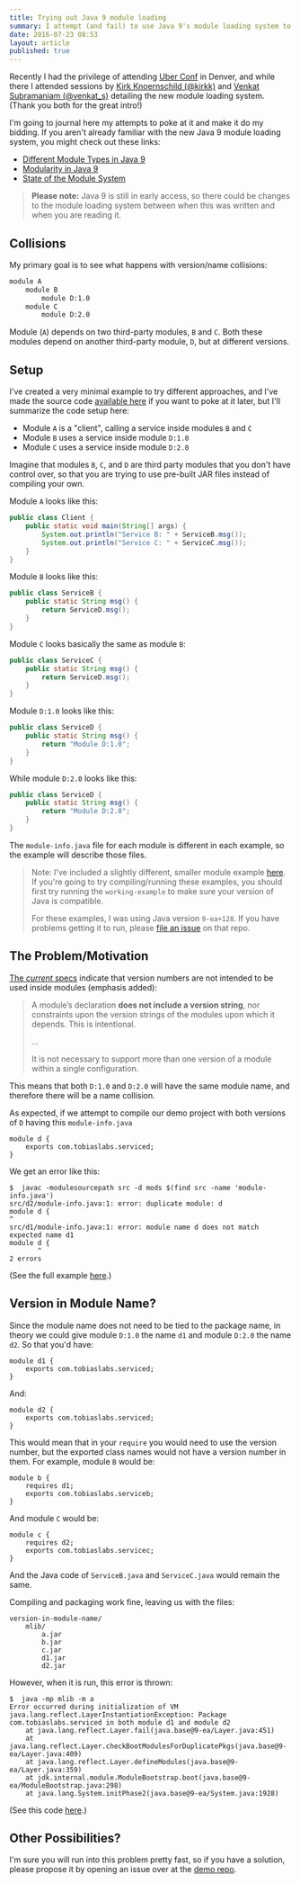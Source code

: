 ```yaml
---
title: Trying out Java 9 module loading
summary: I attempt (and fail) to use Java 9's module loading system to handle different versions of the same module.
date: 2016-07-23 08:53
layout: article
published: true
---
```


Recently I had the privilege of attending [Uber Conf](https://uberconf.com)
in Denver, and while there I attended sessions by
[Kirk Knoernschild (@kirkk)](https://twitter.com/pragkirk)
and
[Venkat Subramaniam (@venkat_s)](https://twitter.com/venkat_s)
detailing the new module loading system. (Thank you both for
the great intro!)

I'm going to journal here my attempts to poke at it and make it do my
bidding. If you aren't already familiar with the new Java 9 module
loading system, you might check out these links:

* [Different Module Types in Java 9](http://www.pixelstech.net/article/1460718799-Different-module-types-in-Java-9)
* [Modularity in Java 9](http://www.javaworld.com/article/2878952/java-platform/modularity-in-java-9.html)
* [State of the Module System](http://openjdk.java.net/projects/jigsaw/spec/sotms/)

> **Please note:** Java 9 is still in early access, so there could be changes to
> the module loading system between when this was written and when you
> are reading it.

## Collisions

My primary goal is to see what happens with version/name collisions:

```txt
module A
    module B
        module D:1.0
    module C
        module D:2.0
```

Module (`A`) depends on two third-party modules, `B` and `C`. Both these
modules depend on another third-party module, `D`, but at different versions.

## Setup

I've created a very minimal example to try different
approaches, and I've made the source code
[available here](https://github.com/saibotsivad/java-9-module-demo)
if you want to poke at it later, but I'll summarize the
code setup here:

* Module `A` is a "client", calling a service inside modules `B` and `C`
* Module `B` uses a service inside module `D:1.0`
* Module `C` uses a service inside module `D:2.0`

Imagine that modules `B`, `C`, and `D` are third party modules that
you don't have control over, so that you are trying to use pre-built
JAR files instead of compiling your own.

Module `A` looks like this:

```java
public class Client {
	public static void main(String[] args) {
		System.out.println("Service B: " + ServiceB.msg());
		System.out.println("Service C: " + ServiceC.msg());
	}
}
```

Module `B` looks like this:

```java
public class ServiceB {
	public static String msg() {
		return ServiceD.msg();
	}
}
```

Module `C` looks basically the same as module `B`:

```java
public class ServiceC {
	public static String msg() {
		return ServiceD.msg();
	}
}
```

Module `D:1.0` looks like this:

```java
public class ServiceD {
	public static String msg() {
		return "Module D:1.0";
	}
}
```

While module `D:2.0` looks like this:

```java
public class ServiceD {
	public static String msg() {
		return "Module D:2.0";
	}
}
```

The `module-info.java` file for each module is different in each
example, so the example will describe those files.

> Note: I've included a slightly different, smaller module example
> [here](https://github.com/saibotsivad/java-9-module-demo/tree/master/working-example).
> If you're going to try compiling/running these examples, you
> should first try running the `working-example` to make sure
> your version of Java is compatible.
>
> For these examples, I was using Java version `9-ea+128`. If you
> have problems getting it to run, please
> [file an issue](https://github.com/saibotsivad/java-9-module-demo/issues)
> on that repo.

## The Problem/Motivation

[The *current* specs](http://openjdk.java.net/projects/jigsaw/spec/reqs/02)
indicate that version numbers are not intended to be used
inside modules (emphasis added):

> A module’s declaration **does not include a version string**, nor
> constraints upon the version strings of the modules upon which
> it depends. This is intentional.
>
> ...
>
> It is not necessary to support more than one version of a
> module within a single configuration.

This means that both `D:1.0` and `D:2.0` will have the same
module name, and therefore there will be a name collision.

As expected, if we attempt to compile our demo project with
both versions of `D` having this `module-info.java`

```
module d { 
	exports com.tobiaslabs.serviced;
}
```

We get an error like this:

```shell
$  javac -modulesourcepath src -d mods $(find src -name 'module-info.java')
src/d2/module-info.java:1: error: duplicate module: d
module d { 
^
src/d1/module-info.java:1: error: module name d does not match expected name d1
module d { 
       ^
2 errors
```

(See the full example
[here](https://github.com/saibotsivad/java-9-module-demo/tree/master/name-collision).)

## Version in Module Name?

Since the module name does not need to be tied to the package
name, in theory we could give module `D:1.0` the name `d1`
and module `D:2.0` the name `d2`. So that you'd have:

```
module d1 {
	exports com.tobiaslabs.serviced;
}
```

And:

```
module d2 {
	exports com.tobiaslabs.serviced;
}
```

This would mean that in your `require` you would need to use the
version number, but the exported class names would not have a
version number in them. For example, module `B` would be:

```
module b {
	requires d1;
	exports com.tobiaslabs.serviceb;
}
```

And module `C` would be:

```
module c {
	requires d2;
	exports com.tobiaslabs.servicec;
}
```

And the Java code of `ServiceB.java` and `ServiceC.java` would
remain the same.


Compiling and packaging work fine, leaving us with the files:

```
version-in-module-name/
	mlib/
		a.jar
		b.jar
		c.jar
		d1.jar
		d2.jar
```

However, when it is run, this error is thrown:

```shell
$  java -mp mlib -m a
Error occurred during initialization of VM
java.lang.reflect.LayerInstantiationException: Package com.tobiaslabs.serviced in both module d1 and module d2
	at java.lang.reflect.Layer.fail(java.base@9-ea/Layer.java:451)
	at java.lang.reflect.Layer.checkBootModulesForDuplicatePkgs(java.base@9-ea/Layer.java:409)
	at java.lang.reflect.Layer.defineModules(java.base@9-ea/Layer.java:359)
	at jdk.internal.module.ModuleBootstrap.boot(java.base@9-ea/ModuleBootstrap.java:298)
	at java.lang.System.initPhase2(java.base@9-ea/System.java:1928)
```

(See this code [here](https://github.com/saibotsivad/java-9-module-demo/tree/master/version-in-module-name).)

## Other Possibilities?

I'm sure you will run into this problem pretty fast, so if you
have a solution, please propose it by opening an issue over at
the [demo repo](https://github.com/saibotsivad/java-9-module-demo/issues).
